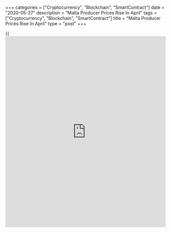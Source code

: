 +++
categories = ["Cryptocurrency", "Blockchain", "SmartContract"]
date = "2020-05-27"
description = "Malta Producer Prices Rise In April"
tags = ["Cryptocurrency", "Blockchain", "SmartContract"]
title = "Malta Producer Prices Rise In April"
type = "post"
+++

{{<iframe id="large-banner" src="https://www.bounty.group/#slide=1.0" width="100%" height="600" scrolling="no" style="border: 0px solid rgb(216, 221, 230); border-radius: 3px;">}}

Malta's producer prices rose in April after falling in the previous
month, data from the National Statistics Office showed on Wednesday.

The producer price index rose 0.6 percent year-on-year in April, after a
0.09 percent decrease in March. In February, producer prices had
increased 1.63 percent.

Prices for intermediate goods declined 0.34 percent annually in April.
Prices for capital goods and consumer goods rose by 1.33 percent and
1.89 percent, respectively.

Domestic market prices increased 1.32 percent and non-domestic market
prices rose 0.15 percent.

On a monthly basis, producer prices rose 0.17 percent in April,
following a 0.06 percent increase in the prior month.

For comments and feedback [contact](https://www.playgroundfx.com/contact/): editorial@rtt[news](https://www.letsplayfx.com/blog/forex-news-website/).com

[Economic News][1]

 **What parts of the world are seeing the best (and worst) economic
performances lately? Click[here][2] to check out our [Econ Scorecard][2]
and find out! See up-to-the-moment [ranking](https://www.playgroundfx.com/blog/crypto-exchange-ranking/)s for the best and worst
performers in [GDP][3], [unemployment rate][4], [inflation][5] and much
more.**

   1. www.rtt[news](https://www.letsplayfx.com/blog/forex-news-website/).com/Content/EconomicNews.aspx
   2. www.rtt[news](https://www.letsplayfx.com/blog/forex-news-website/).com/economic-scorecard/world-rank/unemployment-rate/highest-performance.aspx
   3. www.rtt[news](https://www.letsplayfx.com/blog/forex-news-website/).com/economic-scorecard/world-rank/GDP/highest-performance.aspx
   4. www.rtt[news](https://www.letsplayfx.com/blog/forex-news-website/).com/economic-scorecard/world-rank/unemployment-rate/lowest-performance.aspx
   5. www.rtt[news](https://www.letsplayfx.com/blog/forex-news-website/).com/economic-scorecard/world-rank/CPI/highest-performance.aspx